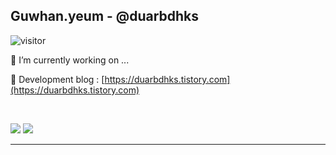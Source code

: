 ## Guwhan.yeum - @duarbdhks

<img src="https://visitor-badge.laobi.icu/badge?page_id=duarbdhks/duarbdhks" alt="visitor"/>

🐋 I’m currently working on ...

🔗 Development blog : [https://duarbdhks.tistory.com](https://duarbdhks.tistory.com)

<br/>

<p>
  <img src="https://github-readme-stats.vercel.app/api/top-langs/?username=duarbdhks&show_icons=true&count_private=true&hide=html,python,php" />
  <img src="https://github-readme-stats.vercel.app/api?username=duarbdhks&line_height=48&show_icons=true&line_height=32&count_private=true&hide=contribs&include_all_commits=true" />
</p>

---
